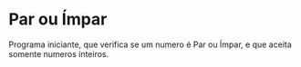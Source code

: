 # Par ou Ímpar
 Programa iniciante, que verifica se um numero é Par ou Ímpar, e que aceita somente numeros inteiros.
